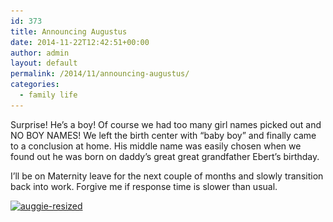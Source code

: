 ```yaml
---
id: 373
title: Announcing Augustus
date: 2014-11-22T12:42:51+00:00
author: admin
layout: default
permalink: /2014/11/announcing-augustus/
categories:
  - family life
---
```

Surprise! He&#8217;s a boy! Of course we had too many girl names picked out and NO BOY NAMES! We left the birth center with &#8220;baby boy&#8221; and finally came to a conclusion at home. His middle name was easily chosen when we found out he was born on daddy&#8217;s great great grandfather Ebert&#8217;s birthday.

I&#8217;ll be on Maternity leave for the next couple of months and slowly transition back into work. Forgive me if response time is slower than usual.

<div id='gallery-1' class='gallery galleryid-373 gallery-columns-1 gallery-size-full'>
  <dl class='gallery-item'>
    <dt class='gallery-icon landscape'>
      <a href='/2014/11/announcing-augustus/auggie-resided/'><img width="576" height="411" src="/wp-content/uploads/2016/08/auggie-resided.jpg" class="attachment-full size-full" alt="auggie-resized" srcset="/wp-content/uploads/2016/08/auggie-resided.jpg 576w, /wp-content/uploads/2016/08/auggie-resided-300x214.jpg 300w, /wp-content/uploads/2016/08/auggie-resided-420x300.jpg 420w" sizes="(max-width: 576px) 100vw, 576px" /></a>
    </dt>
  </dl>

  <br style="clear: both" />
</div>
